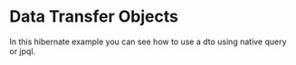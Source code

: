 # Data Transfer Objects

In this hibernate example you can see how to use a dto using native query or jpql.